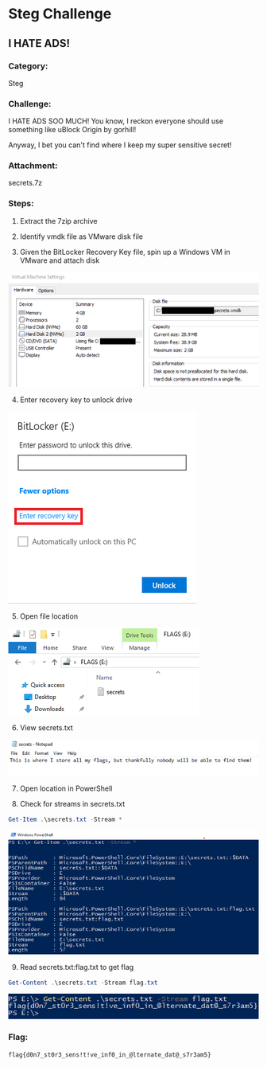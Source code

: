 # Steg Challenge

## I HATE ADS!

### Category:
Steg

### Challenge:
I HATE ADS SOO MUCH!  You know, I reckon everyone should use something like uBlock Origin by gorhill!

Anyway, I bet you can't find where I keep my super sensitive secret!

### Attachment:
secrets.7z

### Steps:
1. Extract the 7zip archive

2. Identify vmdk file as VMware disk file

3. Given the BitLocker Recovery Key file, spin up a Windows VM in VMware and attach disk

![](steg/iha1.png)

4. Enter recovery key to unlock drive

![](steg/iha2.png)

5. Open file location

![](steg/iha3.png)

6. View secrets.txt

![](steg/iha4.png)

7. Open location in PowerShell

8. Check for streams in secrets.txt

```powershell
Get-Item .\secrets.txt -Stream *
```

![](steg/iha5.png)

9. Read secrets.txt:flag.txt to get flag

```powershell
Get-Content .\secrets.txt -Stream flag.txt
```

![](steg/iha6.png)

### Flag:
`flag{d0n7_st0r3_sens!t!ve_inf0_in_@lternate_dat@_s7r3am5}`
